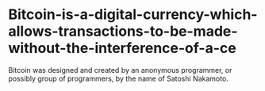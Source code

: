 # Bitcoin-is-a-digital-currency-which-allows-transactions-to-be-made-without-the-interference-of-a-ce
Bitcoin was designed and created by an anonymous programmer, or possibly group of programmers, by the name of Satoshi Nakamoto.
